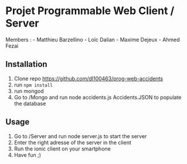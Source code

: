 # Projet Programmable Web Client / Server

Members :
	- Matthieu Barzellino
	- Loïc Dalian
	- Maxime Dejeux
	- Ahmed Fezai

## Installation

1. Clone repo https://github.com/dl100463/prog-web-accidents
2. run `npm install` 
3. run mongod
4. Go to /Mongo and run node accidents.js Accidents.JSON to populate the database

## Usage 

1. Go to /Server and run node server.js to start the server
2. Enter the right adresse of the server in the client
2. Run the ionic client on your smartphone
3. Have fun ;)
